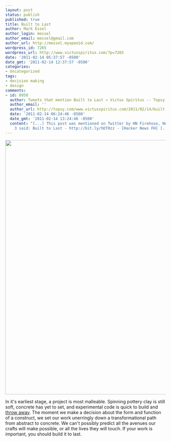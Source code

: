 ```yaml
---
layout: post
status: publish
published: true
title: Built to Last
author: Mark Essel
author_login: messel
author_email: messel@gmail.com
author_url: http://messel.myopenid.com/
wordpress_id: 7265
wordpress_url: http://www.victusspiritus.com/?p=7265
date: '2011-02-14 05:37:57 -0500'
date_gmt: '2011-02-14 12:37:57 -0500'
categories:
- Uncategorized
tags:
- decision making
- design
comments:
- id: 8950
  author: Tweets that mention Built to Last » Victus Spiritus -- Topsy.com
  author_email: ''
  author_url: http://topsy.com/www.victusspiritus.com/2011/02/14/built-to-last/?utm_source=pingback&amp;utm_campaign=L2
  date: '2011-02-14 06:24:46 -0500'
  date_gmt: '2011-02-14 13:24:46 -0500'
  content: "[...] This post was mentioned on Twitter by HN Firehose, Newsery 3. Newsery
    3 said: Built to Last - http://bit.ly/hDT0zz - [Hacker News FH] [...]"
---
```

<p style="text-align: center;"><a href="http://www.stuckincustoms.com/2011/02/01/1-in-app-store-and-the-icelandic-phallus/"><img class="aligncenter size-full wp-image-7266" title="Icelandic_Stone_1174053057_SP7PP-1000x1000" src="http://www.victusspiritus.com/wp-content/uploads/2011/02/Icelandic_Stone_1174053057_SP7PP-1000x1000.jpg" alt="" width="534" height="800" /></a></p>
<p>In it's earliest stage, a project is most malleable. Spinning pottery clay is still soft, concrete has yet to set, and experimental code is quick to build and <a href="http://www.victusspiritus.com/2010/01/19/marvelous-throwaway-code-is-mind-candy/">throw away</a>. The moment we make a decision about the form and function of a construct, we set our work unerringly down a transformational path from abstract to concrete. We can't possibly predict all the avenues our crafts will make possible, or all the lives they will touch. If your work is important, you should build it to last.</p>
